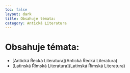 ```yaml
---
toc: false
layout: dark
title: Obsahuje témata:  
category: Antická Literatura 
---
```


# Obsahuje témata: 

* [Antická Řecká Literatura](Antická Řecká Literatura) 
* [Latinská Římská Literatura](Latinská Římská Literatura) 
